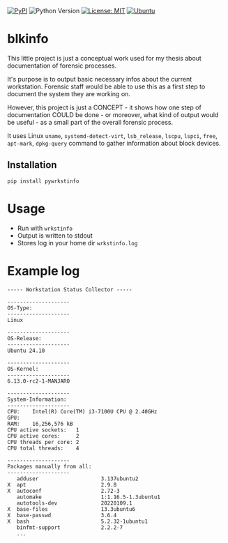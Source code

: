 [![PyPI](https://img.shields.io/pypi/v/pyblkinfo)](https://pypi.org/project/pyblkinfo/)
![Python Version](https://img.shields.io/badge/Python-3.6-blue)
[![License: MIT](https://img.shields.io/badge/License-MIT-yellow.svg)](https://opensource.org/licenses/MIT)
[![Ubuntu](https://img.shields.io/badge/Ubuntu-orange)](https://ubuntu.com/download/desktop)

# blkinfo

This little project is just a conceptual work used for my thesis about documentation of forensic processes.

It's purpose is to output basic necessary infos about the current workstation. Forensic staff would be able to use this as a first step to document the system they are working on.

However, this project is just a CONCEPT - it shows how one step of documentation COULD be done - or moreover, what kind of output would be useful - as a small part of the overall forensic process.

It uses Linux `uname`, `systemd-detect-virt`, `lsb_release`, `lscpu`, `lspci`, `free`, `apt-mark`, `dpkg-query` command to gather information about block devices.

## Installation

`pip install pywrkstinfo`

# Usage

- Run with `wrkstinfo`
- Output is written to stdout
- Stores log in your home dir `wrkstinfo.log`

# Example log

```
----- Workstation Status Collector -----

--------------------
OS-Type:
--------------------
Linux

--------------------
OS-Release:
--------------------
Ubuntu 24.10

--------------------
OS-Kernel:
--------------------
6.13.0-rc2-1-MANJARO

--------------------
System-Information:
--------------------
CPU:    Intel(R) Core(TM) i3-7100U CPU @ 2.40GHz
GPU:    
RAM:    16,256,576 kB
CPU active sockets:   1
CPU active cores:     2
CPU threads per core: 2
CPU total threads:    4

--------------------
Packages manually from all:
--------------------
   adduser                    3.137ubuntu2
X  apt                        2.9.8
X  autoconf                   2.72-3
   automake                   1:1.16.5-1.3ubuntu1
   autotools-dev              20220109.1
X  base-files                 13.3ubuntu6
X  base-passwd                3.6.4
X  bash                       5.2.32-1ubuntu1
   binfmt-support             2.2.2-7
   ...
```
